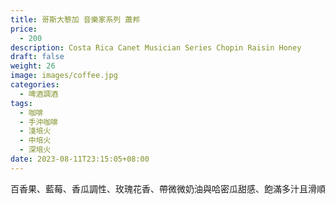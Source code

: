 ```yaml
---
title: 哥斯大黎加 音樂家系列 蕭邦
price:
  - 200
description: Costa Rica Canet Musician Series Chopin Raisin Honey
draft: false
weight: 26
image: images/coffee.jpg
categories:
  - 啤酒調酒
tags:
  - 咖啡
  - 手沖咖啡
  - 淺培火
  - 中培火
  - 深培火
date: 2023-08-11T23:15:05+08:00
---
```

百香果、藍莓、香瓜調性、玫瑰花香、帶微微奶油與哈密瓜甜感、飽滿多汁且滑順